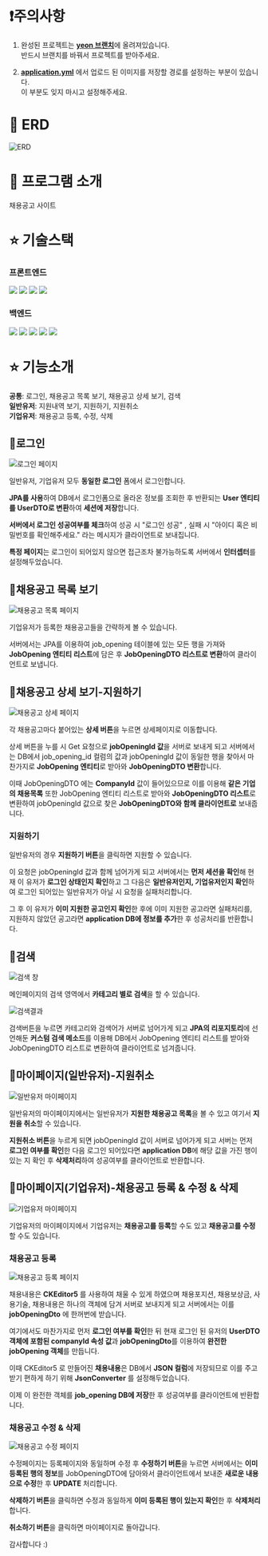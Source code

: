 # ❗주의사항

1. 완성된 프로젝트는 <u>**yeon 브랜치**</u>에 올려져있습니다.</br> 반드시 브랜치를 바꿔서 프로젝트를 받아주세요.</br>

2. <u>**application.yml**</u> 에서 업로드 된 이미지를 저장할 경로를 설정하는 부분이 있습니다. </br> 이 부분도 잊지 마시고 설정해주세요.</br>

# 📃 ERD

![ERD](https://github.com/user-attachments/assets/0a5824f5-576b-457e-a2db-a7ae75871fdc)

# 📝 프로그램 소개

채용공고 사이트 

# ⭐ 기술스택

### 프론트엔드
<img src="https://img.shields.io/badge/javascript-F7DF1E?style=flat-squre&logo=javascript&logoColor=white"> <img src="https://img.shields.io/badge/css-1572B6?style=flat-squre&logo=css3&logoColor=white">  <img src="https://img.shields.io/badge/jquery-0769AD?style=flat-squre&logo=jquery&logoColor=white"> <img src="https://img.shields.io/badge/jsp-8A8A8A?style=flat-squre&logo=jsp&logoColor=white">

### 백엔드

<img src="https://img.shields.io/badge/java-007396?style=flat-squre&logo=java&logoColor=white"> <img src="https://img.shields.io/badge/springboot-6DB33F?style=flat-squre&logo=springboot&logoColor=white"> <img src="https://img.shields.io/badge/gradle-02303A?style=flat-squre&logo=gradle&logoColor=white"> <img src="https://img.shields.io/badge/jpa-8A8A8A?style=flat-squre&logo=jpa&logoColor=white">   <img src="https://img.shields.io/badge/mysql-4479A1?style=flat-squre&logo=mysql&logoColor=white">

# ⭐ 기능소개

**공통**: 로그인, 채용공고 목록 보기, 채용공고 상세 보기, 검색</br>
**일반유저**: 지원내역 보기, 지원하기, 지원취소</br>
**기업유저**: 채용공고 등록, 수정, 삭제</br>

## 📍로그인

![로그인 페이지](https://github.com/user-attachments/assets/b80b8baa-ce18-41d7-9194-8f4b68fc0c8a)

일반유저, 기업유저 모두 **동일한 로그인** 폼에서 로그인합니다. </br>

**JPA를 사용**하여 DB에서 로그인폼으로 올라온 정보를 조회한 후 반환되는 **User 엔티티를 UserDTO로 변환**하여 **세션에 저장**합니다. </br>

**서버에서 로그인 성공여부를 체크**하여 성공 시 "로그인 성공" , 실패 시 "아이디 혹은 비밀번호를 확인해주세요." 라는 메시지가 클라이언트로 보내집니다.</br>

**특정 페이지**는 로그인이 되어있지 않으면 접근조차 불가능하도록 서버에서 **인터셉터**를 설정해두었습니다.

## 📍채용공고 목록 보기

![채용공고 목록 페이지](https://github.com/user-attachments/assets/d48b3563-cb03-49e2-a2fb-ad93ec6839c1)

기업유저가 등록한 채용공고들을 간략하게 볼 수 있습니다. </br>

서버에서는 JPA를 이용하여 job_opening 테이블에 있는 모든 행을 가져와 **JobOpening 엔티티 리스트**에 담은 후 **JobOpeningDTO 리스트로 변환**하여 클라이언트로 보냅니다.</br>

## 📍채용공고 상세 보기-지원하기

![채용공고 상세 페이지](https://github.com/user-attachments/assets/8fe57a6f-a7d1-4211-8c0a-cca4a835a882)

각 채용공고마다 붙어있는 **상세 버튼**을 누르면 상세페이지로 이동합니다. </br>

상세 버튼을 누를 시 Get 요청으로 **jobOpeningId 값**을 서버로 보내게 되고 서버에서는  DB에서 job_opening_id 컬럼의 값과 jobOpeningId 값이 동일한 행을 찾아서 마찬가지로 **JobOpening 엔티티**로 받아와 **JobOpeningDTO 변환**합니다. </br>

이때 JobOpeningDTO 에는 **CompanyId** 값이 들어있으므로 이를 이용해 **같은 기업의 채용목록** 또한 JobOpening 엔티티 리스트로 받아와 **JobOpeningDTO 리스트**로 변환하여 jobOpeningId 값으로 찾은 **JobOpeningDTO와 함께 클라이언트로** 보내줍니다.

### 지원하기

일반유저의 경우 **지원하기 버튼**을 클릭하면 지원할 수 있습니다. </br>

이 요청은 jobOpeningId 값과 함께 넘어가게 되고 서버에서는 **먼저 세션을 확인**해 현재 이 유저가 **로그인 상태인지 확인**하고 그 다음은 **일반유저인지, 기업유저인지 확인**하여 로그인 되어있는 일반유저가 아닐 시 요청을 실패처리합니다. </br>

그 후 이 유저가 **이미 지원한 공고인지 확인**한 후에 이미 지원한 공고라면 실패처리를, 지원하지 않았던 공고라면 **application DB에 정보를 추가**한 후 성공처리를 반환합니다. 


## 📍검색

![검색 창](https://github.com/user-attachments/assets/fa6674b1-2547-4d0d-9de7-c4e66c1ce1b3)

메인페이지의 검색 영역에서 **카테고리 별로 검색**을 할 수 있습니다. 

![검색결과](https://github.com/user-attachments/assets/d6d3a2d3-db9f-4be8-b2ab-f7ce412f15af)

검색버튼을 누르면 카테고리와 검색어가 서버로 넘어가게 되고 **JPA의 리포지토리**에 선언해둔 **커스텀 검색 메소드**를 이용해 DB에서 JobOpening 엔티티 리스트를 받아와 JobOpeningDTO 리스트로 변환하여 클라이언트로 넘겨줍니다.

## 📍마이페이지(일반유저)-지원취소

![일반유저 마이페이지](https://github.com/user-attachments/assets/1023af9f-939a-4f62-bbf4-b3c1d99fd08a)

일반유저의 마이페이지에서는 일반유저가 **지원한 채용공고 목록**을 볼 수 있고 여기서 **지원을 취소**할 수 있습니다. </br>

**지원취소 버튼**을 누르게 되면 jobOpeningId 값이 서버로 넘어가게 되고 서버는 먼저 **로그인 여부를 확인**한 다음 로그인 되어있다면 **application DB**에 해당 값을 가진 행이 있는 지 확인 후 **삭제처리**하여 성공여부를 클라이언트로 반환합니다.</br>

## 📍마이페이지(기업유저)-채용공고 등록 & 수정 & 삭제

![기업유저 마이페이지](https://github.com/user-attachments/assets/40ccfd8a-5376-4ddd-87d9-7525fa88500c)

기업유저의 마이페이지에서 기업유저는 **채용공고를 등록**할 수도 있고 **채용공고를 수정**할 수도 있습니다. </br>

### 채용공고 등록

![채용공고 등록 페이지](https://github.com/user-attachments/assets/e7daa28c-2d04-46d6-80e8-f0d8cb8a8bf6)

채용내용은 **CKEditor5** 를 사용하여 채울 수 있게 하였으며 채용포지션, 채용보상금, 사용기술, 채용내용은 하나의 객체에 담겨 서버로 보내지게 되고 서버에서는 이를 **jobOpeningDto** 에 한꺼번에 받습니다. </br>

여기에서도 마찬가지로 먼저 **로그인 여부를 확인**한 뒤 현재 로그인 된 유저의 **UserDTO 객체에 포함된 companyId 속성 값**과 **jobOpeningDto**를 이용하여 **완전한 jobOpening 객체**를 만듭니다. </br>

이때 CKEditor5 로 만들어진 **채용내용**은 DB에서 **JSON 컬럼**에 저장되므로 이를 주고 받기 편하게 하기 위해 **JsonConverter** 를 설정해두었습니다. </br>

이제 이 완전한 객체를 **job_opening DB에 저장**한 후 성공여부를 클라이언트에 반환합니다. </br>

### 채용공고 수정 & 삭제

![채용공고 수정 페이지](https://github.com/user-attachments/assets/59101a88-1bcd-4f99-b429-052740fda201)

수정페이지는 등록페이지와 동일하며 수정 후 **수정하기 버튼**을 누르면 서버에서는 **이미 등록된 행의 정보**를 JobOpeningDTO에 담아와서 클라이언트에서 보내준 **새로운 내용으로 수정**한 후 **UPDATE** 처리합니다.

**삭제하기 버튼**을 클릭하면 수정과 동일하게 **이미 등록된 행이 있는지 확인**한 후 **삭제처리** 합니다. 

**취소하기 버튼**을 클릭하면 마이페이지로 돌아갑니다.

감사합니다 :)
